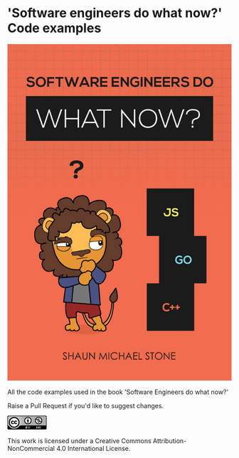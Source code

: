 # 'Software engineers do what now?' Code examples

![Front cover of book](./assets/front-cover.jpg)

All the code examples used in the book 'Software Engineers do what now?'

Raise a Pull Request if you'd like to suggest changes.

![Creative commons license](./assets/88x31.png)

This work is licensed under a Creative Commons Attribution-NonCommercial 4.0 International License.
